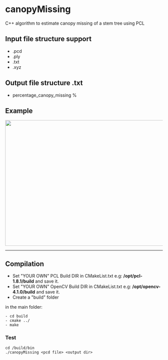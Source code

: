 # canopyMissing
C++ algorithm to estimate canopy missing of a stem tree using PCL

## Input file structure support

* .pcd 
* .ply
* .txt
* .xyz

## Output file structure .txt

* percentage_canopy_missing %

## Example
<img src="./example/scan1.png" align="center" height="400" width="720"><br>

-------------------
## Compilation
* Set "YOUR OWN" PCL Build DIR in CMakeList.txt e.g: **/opt/pcl-1.8.1/build** and save it.
* Set "YOUR OWN" OpenCV Build DIR in CMakeList.txt e.g: **/opt/opencv-4.1.0/build** and save it.
* Create a "build" folder

in the main folder:

    - cd build  
    - cmake ../
    - make
       
        	 
### Test

    cd /build/bin
    ./canopyMissing <pcd file> <output dir> 
     
